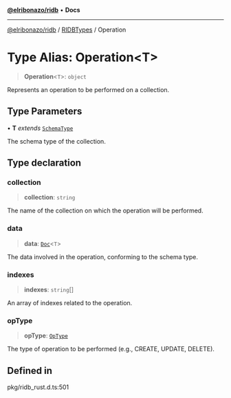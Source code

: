 [**@elribonazo/ridb**](../../../README.md) • **Docs**

***

[@elribonazo/ridb](../../../README.md) / [RIDBTypes](../README.md) / Operation

# Type Alias: Operation\<T\>

> **Operation**\<`T`\>: `object`

Represents an operation to be performed on a collection.

## Type Parameters

• **T** *extends* [`SchemaType`](SchemaType.md)

The schema type of the collection.

## Type declaration

### collection

> **collection**: `string`

The name of the collection on which the operation will be performed.

### data

> **data**: [`Doc`](Doc.md)\<`T`\>

The data involved in the operation, conforming to the schema type.

### indexes

> **indexes**: `string`[]

An array of indexes related to the operation.

### opType

> **opType**: [`OpType`](../enumerations/OpType.md)

The type of operation to be performed (e.g., CREATE, UPDATE, DELETE).

## Defined in

pkg/ridb\_rust.d.ts:501
